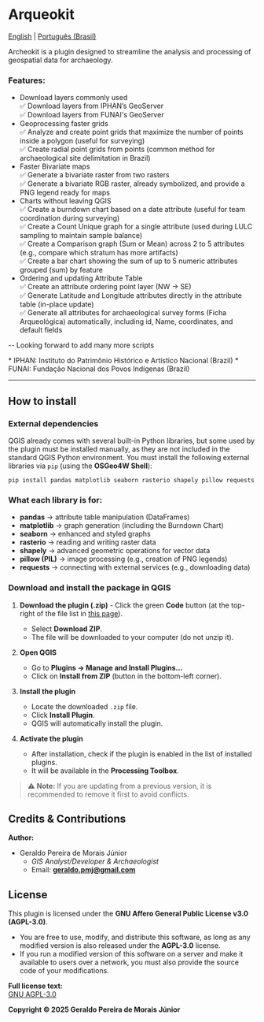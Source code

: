 

# Arqueokit

[English](README.md) | [Português (Brasil)](README.pt-BR.md)

Archeokit is a plugin designed to streamline the analysis and processing of geospatial data for archaeology.

### Features:
- Download layers commonly used  
✅ Download layers from IPHAN’s GeoServer  
✅ Download layers from FUNAI's GeoServer  
- Geoprocessing faster grids  
✅ Analyze and create point grids that maximize the number of points inside a polygon (useful for surveying)  
✅ Create radial point grids from points (common method for archaeological site delimitation in Brazil)  
- Faster Bivariate maps  
✅ Generate a bivariate raster from two rasters  
✅ Generate a bivariate RGB raster, already symbolized, and provide a PNG legend ready for maps  
- Charts without leaving QGIS  
✅ Create a burndown chart based on a date attribute (useful for team coordination during surveying)  
✅ Create a Count Unique graph for a single attribute (used during LULC sampling to maintain sample balance)  
✅ Create a Comparison graph (Sum or Mean) across 2 to 5 attributes (e.g., compare which stratum has more artifacts)  
✅ Create a bar chart showing the sum of up to 5 numeric attributes grouped (sum) by feature  
- Ordering and updating Attribute Table  
✅ Create an attribute ordering point layer (NW → SE)  
✅ Generate Latitude and Longitude attributes directly in the attribute table (in-place update)  
✅ Generate all attributes for archaeological survey forms (Ficha Arqueológica) automatically, including id, Name, coordinates, and default fields

-- Looking forward to add many more scripts

\* IPHAN: Instituto do Patrimônio Histórico e Artístico Nacional (Brazil)
\* FUNAI: Fundação Nacional dos Povos Indígenas (Brazil)

--------------------------------------------------
## How to install
### External dependencies
QGIS already comes with several built-in Python libraries, but some used by the plugin must be installed manually, as they are not included in the standard QGIS Python environment. You must install the following external libraries via `pip` (using the **OSGeo4W Shell**):

    pip install pandas matplotlib seaborn rasterio shapely pillow requests

### **What each library is for:**

-   **pandas** → attribute table manipulation (DataFrames)
-   **matplotlib** → graph generation (including the Burndown Chart)
-   **seaborn** → enhanced and styled graphs
-   **rasterio** → reading and writing raster data
-   **shapely** → advanced geometric operations for vector data
-   **pillow (PIL)** → image processing (e.g., creation of PNG legends)
-   **requests** → connecting with external services (e.g., downloading data)

### **Download and install the package in QGIS**

1.  **Download the plugin (.zip)**
        -   Click the green **Code** button (at the top-right of the file list in [this page](https://github.com/geraldopmj/Arqueokit/tree/main)).
    -   Select **Download ZIP**.
    -   The file will be downloaded to your computer (do not unzip it).
   
2.  **Open QGIS**
    -   Go to **Plugins → Manage and Install Plugins…**
    -   Click on **Install from ZIP** (button in the bottom-left corner).
        
3.  **Install the plugin**
    -   Locate the downloaded `.zip` file.
    -   Click **Install Plugin**.
    -   QGIS will automatically install the plugin.
        
4.  **Activate the plugin**
    -   After installation, check if the plugin is enabled in the list of installed plugins.
    -   It will be available in the **Processing Toolbox**.
        
> ⚠️ **Note:** If you are updating from a previous version, it is recommended to remove it first to avoid conflicts.


 ## **Credits & Contributions**

**Author:**

-   Geraldo Pereira de Morais Júnior
    -   _GIS Analyst/Developer & Archaeologist_
    -   Email: **geraldo.pmj@gmail.com**   
## **License**

This plugin is licensed under the **GNU Affero General Public License v3.0 (AGPL-3.0)**.
-   You are free to use, modify, and distribute this software, as long as any modified version is also released under the **AGPL-3.0** license.
-   If you run a modified version of this software on a server and make it available to users over a network, you must also provide the source code of your modifications.

**Full license text:**  
[GNU AGPL-3.0](https://www.gnu.org/licenses/agpl-3.0.en.html)

**Copyright © 2025 Geraldo Pereira de Morais Júnior**

